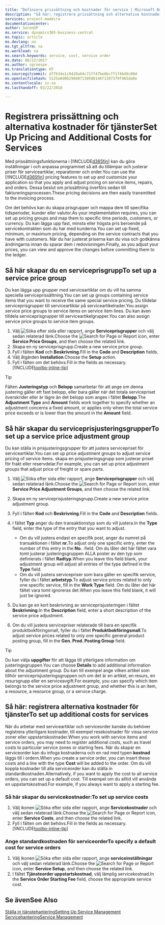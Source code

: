```yaml
---
title: "Definiera prissättning och kostnader för service | Microsoft Docs"
description: "Så här: registrera prissättning och alternativa kostnader för service"
services: project-madeira
documentationcenter: 
author: SorenGP
ms.service: dynamics365-business-central
ms.topic: article
ms.devlang: na
ms.tgt_pltfrm: na
ms.workload: na
ms.search.keywords: service, cost, service order
ms.date: 08/22/2017
ms.author: sgroespe
ms.translationtype: HT
ms.sourcegitcommit: d7fb34e1c9428a64c71ff47be8bcff174649c00d
ms.openlocfilehash: 5125a0d0b298487130588146f1307379f465da0e
ms.contentlocale: sv-se
ms.lasthandoff: 03/22/2018

---
```


# <a name="set-up-pricing-and-additional-costs-for-services"></a><span data-ttu-id="ccd08-103">Registrera prissättning och alternativa kostnader för tjänster</span><span class="sxs-lookup"><span data-stu-id="ccd08-103">Set Up Pricing and Additional Costs for Services</span></span>
<span data-ttu-id="ccd08-104">Med prissättningsfunktionerna i [!INCLUDE[d365fin](includes/d365fin_md.md)] kan du göra inställningar i och anpassa programmet så att du tillämpar och justerar priser för serviceartiklar, reparationer och order.</span><span class="sxs-lookup"><span data-stu-id="ccd08-104">You can use the [!INCLUDE[d365fin](includes/d365fin_md.md)] pricing features to set up and customize your application so that you apply and adjust pricing on service items, repairs, and orders.</span></span> <span data-ttu-id="ccd08-105">Dessa beslut om prissättning överförs sedan till faktureringsprocessen.</span><span class="sxs-lookup"><span data-stu-id="ccd08-105">These pricing decisions are then easily transmitted to the invoicing process.</span></span>  
  
<span data-ttu-id="ccd08-106">Om det behövs kan du skapa prisgrupper och mappa dem till specifika tidsperioder, kunder eller valutor.</span><span class="sxs-lookup"><span data-stu-id="ccd08-106">As your implementation requires, you can set up pricing groups and map them to specific time periods, customers, or currency.</span></span> <span data-ttu-id="ccd08-107">Du kan lägga upp fast, minsta eller högsta pris beroende på servicekontrakten som du har med kunderna.</span><span class="sxs-lookup"><span data-stu-id="ccd08-107">You can set up fixed, minimum, or maximum pricing, depending on the service contracts that you have with customers.</span></span> <span data-ttu-id="ccd08-108">När du har justerat priserna kan du visa och godkänna ändringarna innan du sparar dem i redovisningen.</span><span class="sxs-lookup"><span data-stu-id="ccd08-108">Finally, as you adjust your prices, you can view and approve the changes before committing them to the ledger.</span></span>  

## <a name="to-set-up-a-service-price-group"></a><span data-ttu-id="ccd08-109">Så här skapar du en serviceprisgrupp</span><span class="sxs-lookup"><span data-stu-id="ccd08-109">To set up a service price group</span></span>
<span data-ttu-id="ccd08-110">Du kan lägga upp grupper med serviceartiklar om du vill ha samma speciella serviceprissättning.</span><span class="sxs-lookup"><span data-stu-id="ccd08-110">You can set up groups containing service items that you want to receive the same special service pricing.</span></span> <span data-ttu-id="ccd08-111">Du tilldelar serviceprisgrupper till serviceartiklar på serviceartikelrader.</span><span class="sxs-lookup"><span data-stu-id="ccd08-111">You assign service price groups to service items on service item lines.</span></span> <span data-ttu-id="ccd08-112">Du kan även tilldela serviceprisgrupper till serviceartikelgrupper.</span><span class="sxs-lookup"><span data-stu-id="ccd08-112">You can also assign service price groups to service item groups.</span></span>  

1. <span data-ttu-id="ccd08-113">Välj ![Söka efter sida eller rapport](media/ui-search/search_small.png "Ikonen Söka efter sida eller rapport"), ange **Serviceprisgrupper** och välj sedan relaterad länk.</span><span class="sxs-lookup"><span data-stu-id="ccd08-113">Choose the ![Search for Page or Report](media/ui-search/search_small.png "Search for Page or Report icon") icon, enter **Service Price Groups**, and then choose the related link.</span></span>  
2. <span data-ttu-id="ccd08-114">Skapa en ny serviceprisgrupp.</span><span class="sxs-lookup"><span data-stu-id="ccd08-114">Create a new service price group.</span></span>  
3. <span data-ttu-id="ccd08-115">Fyll i fälten **Kod** och **Beskrivning**.</span><span class="sxs-lookup"><span data-stu-id="ccd08-115">Fill in the **Code** and **Description** fields.</span></span>  
4. <span data-ttu-id="ccd08-116">Välj åtgärden **Installation**.</span><span class="sxs-lookup"><span data-stu-id="ccd08-116">Choose the **Setup** action.</span></span>  
2. <span data-ttu-id="ccd08-117">Fyll i fälten om det behövs.</span><span class="sxs-lookup"><span data-stu-id="ccd08-117">Fill in the fields as necessary.</span></span> [!INCLUDE[tooltip-inline-tip](includes/tooltip-inline-tip_md.md)]  

 > [!Tip]
 > <span data-ttu-id="ccd08-118">Fälten **Justeringstyp** och **Belopp** samarbetar för att ange om denna justering gäller ett fast belopp, eller bara gäller när det totala servicepriset överskrider eller är lägre än det belopp som anges i fältet **Belopp**.</span><span class="sxs-lookup"><span data-stu-id="ccd08-118">The **Adjustment Type** and **Amount** fields work together to specify whether an adjustment concerns a fixed amount, or applies only when the total service price exceeds or is lower than the amount in the **Amount** field.</span></span>  

## <a name="to-set-up-a-service-price-adjustment-group"></a><span data-ttu-id="ccd08-119">Så här skapar du serviceprisjusteringsgrupper</span><span class="sxs-lookup"><span data-stu-id="ccd08-119">To set up a service price adjustment group</span></span>  
<span data-ttu-id="ccd08-120">Du kan ställa in prisjusteringsgrupper för att justera servicepriset för serviceartiklar.</span><span class="sxs-lookup"><span data-stu-id="ccd08-120">You can set up price adjustment groups to adjust service pricing of service items.</span></span> <span data-ttu-id="ccd08-121">skapa en prisjusteringsgrupp som justerar priset för frakt eller reservdelar.</span><span class="sxs-lookup"><span data-stu-id="ccd08-121">For example, you can set up price adjustment groups that adjust price of freight or spare parts.</span></span>  
  
1. <span data-ttu-id="ccd08-122">Välj ![Söka efter sida eller rapport](media/ui-search/search_small.png "Ikonen Söka efter sida eller rapport"), ange **Serviceprisgrupper** och välj sedan relaterad länk.</span><span class="sxs-lookup"><span data-stu-id="ccd08-122">Choose the ![Search for Page or Report](media/ui-search/search_small.png "Search for Page or Report icon") icon, enter **Service Price Adjustment Groups**, and then choose the related link.</span></span>  
2. <span data-ttu-id="ccd08-123">Skapa en ny serviceprisjusteringsgrupp.</span><span class="sxs-lookup"><span data-stu-id="ccd08-123">Create a new service price adjustment group.</span></span>  
3. <span data-ttu-id="ccd08-124">Fyll i fälten **Kod** och **Beskrivning**.</span><span class="sxs-lookup"><span data-stu-id="ccd08-124">Fill in the **Code** and **Description** fields.</span></span>  
4. <span data-ttu-id="ccd08-125">I fältet **Typ** anger du den transaktionstyp som du vill justera.</span><span class="sxs-lookup"><span data-stu-id="ccd08-125">In the **Type** field, enter the type of the entry that you want to adjust.</span></span>  
  
    * <span data-ttu-id="ccd08-126">Om du vill justera endast en specifik post, anger du numret på transaktionen i fältet **nr.**</span><span class="sxs-lookup"><span data-stu-id="ccd08-126">To adjust only one specific entry, enter the number of this entry in the **No.**</span></span> <span data-ttu-id="ccd08-127">.</span><span class="sxs-lookup"><span data-stu-id="ccd08-127">field.</span></span> <span data-ttu-id="ccd08-128">Om du låter det här fältet vara tomt justerar justeringsgruppen ALLA poster av den typ som definierats i fältet **Radtyp**.</span><span class="sxs-lookup"><span data-stu-id="ccd08-128">When you leave this field blank, your adjustment group will adjust all entries of the type defined in the **Type** field.</span></span>  
    * <span data-ttu-id="ccd08-129">Om du vill justera servicepriser som bara gäller en specifik service, fyller du i fältet **arbetstyp**.</span><span class="sxs-lookup"><span data-stu-id="ccd08-129">To adjust service prices related to only one specific service, fill in the **Work Type** field.</span></span> <span data-ttu-id="ccd08-130">Om du låter det här fältet vara tomt ignoreras det.</span><span class="sxs-lookup"><span data-stu-id="ccd08-130">When you leave this field blank, it will just be ignored.</span></span>  
  
5. <span data-ttu-id="ccd08-131">Du kan ge en kort beskrivning av serviceprisjusteringen i fältet **Beskrivning**.</span><span class="sxs-lookup"><span data-stu-id="ccd08-131">In the **Description** field, enter a short description of the service price adjustment.</span></span>  
6. <span data-ttu-id="ccd08-132">Om du vill justera servicepriser relaterade till bara en specifik produktbokföringsmall, fyller du i fältet **Produktbokföringsmall**.</span><span class="sxs-lookup"><span data-stu-id="ccd08-132">To adjust service prices related to only one specific general product posting group, fill in the **Gen. Prod. Posting Group** field.</span></span>

> [!Tip]
> <span data-ttu-id="ccd08-133">Du kan välja **uppgifter** för att lägga till ytterligare information om justeringsgruppen.</span><span class="sxs-lookup"><span data-stu-id="ccd08-133">You can choose **Details** to add additional information about the adjustment group.</span></span> <span data-ttu-id="ccd08-134">Du kan till exempel ange vilken artikel som tillhör serviceprisjusteringsgruppen och om det är en artikel, en resurs, en resursgrupp eller en serviceavgift.</span><span class="sxs-lookup"><span data-stu-id="ccd08-134">For example, you can specify which item belongs to the service price adjustment group, and whether this is an item, a resource, a resource group, or a service charge.</span></span>  

## <a name="to-set-up-additional-costs-for-services"></a><span data-ttu-id="ccd08-135">Så här: registrera alternativa kostnader för tjänster</span><span class="sxs-lookup"><span data-stu-id="ccd08-135">To set up additional costs for services</span></span>
<span data-ttu-id="ccd08-136">När du arbetar med serviceartiklar och serviceorder kanske du behöver registrera ytterligare kostnader, till exempel resekostnader för vissa service zoner eller uppstartskostnader.</span><span class="sxs-lookup"><span data-stu-id="ccd08-136">When you work with service items and service orders, you may need to register additional costs, such as travel costs to particular service zones or starting fees.</span></span> <span data-ttu-id="ccd08-137">När du skapar en serviceorder kan du infoga kostnaderna och en rad med typen **kostnad** läggs till i ordern.</span><span class="sxs-lookup"><span data-stu-id="ccd08-137">When you create a service order, you can insert these costs and a line with the type **Cost** will be added to the order.</span></span> <span data-ttu-id="ccd08-138">Om du vill koppla kostnader till alla serviceorder kan du ställa in standardkostnaden.</span><span class="sxs-lookup"><span data-stu-id="ccd08-138">Alternatively, if you want to apply the cost to all service orders, you can set up a default cost.</span></span> <span data-ttu-id="ccd08-139">Till exempel om du alltid vill använda en uppstartskostnad.</span><span class="sxs-lookup"><span data-stu-id="ccd08-139">For example, if you always want to apply a starting fee.</span></span>
  
### <a name="to-set-up-service-costs"></a><span data-ttu-id="ccd08-140">Så här skapar du servicekostnader:</span><span class="sxs-lookup"><span data-stu-id="ccd08-140">To set up service costs</span></span>
1. <span data-ttu-id="ccd08-141">Välj ikonen ![Söka efter sida eller rapport](media/ui-search/search_small.png "Ikonen Söka efter sida eller rapport"), ange **Servicekostnader** och välj sedan relaterad länk.</span><span class="sxs-lookup"><span data-stu-id="ccd08-141">Choose the ![Search for Page or Report](media/ui-search/search_small.png "Search for Page or Report icon") icon, enter **Service Costs**, and then choose the related link.</span></span> 
2. <span data-ttu-id="ccd08-142">Fyll i fälten om det behövs.</span><span class="sxs-lookup"><span data-stu-id="ccd08-142">Fill in the fields as necessary.</span></span> [!INCLUDE[tooltip-inline-tip](includes/tooltip-inline-tip_md.md)]  

### <a name="to-specify-a-default-cost-for-service-orders"></a><span data-ttu-id="ccd08-143">Ange standardkostnaden för serviceorder</span><span class="sxs-lookup"><span data-stu-id="ccd08-143">To specify a default cost for service orders</span></span>
1. <span data-ttu-id="ccd08-144">Välj ikonen ![Söka efter sida eller rapport](media/ui-search/search_small.png "Ikonen Söka efter sida eller rapport"), ange **serviceinställningar** och välj sedan relaterad länk.</span><span class="sxs-lookup"><span data-stu-id="ccd08-144">Choose the ![Search for Page or Report](media/ui-search/search_small.png "Search for Page or Report icon") icon, enter **Service Setup**, and then choose the related link.</span></span> 
2. <span data-ttu-id="ccd08-145">I fältet **Tjänsteorder uppstartskostnad**, välj lämplig servicekostnad.</span><span class="sxs-lookup"><span data-stu-id="ccd08-145">In the **Service Order Starting Fee** field, choose the appropriate service cost.</span></span>

## <a name="see-also"></a><span data-ttu-id="ccd08-146">Se även</span><span class="sxs-lookup"><span data-stu-id="ccd08-146">See Also</span></span>
[<span data-ttu-id="ccd08-147">Ställa in tjänstehantering</span><span class="sxs-lookup"><span data-stu-id="ccd08-147">Setting Up Service Management</span></span>](service-setup-service.md)  
[<span data-ttu-id="ccd08-148">Servicehantering</span><span class="sxs-lookup"><span data-stu-id="ccd08-148">Service Management</span></span>](service-service.md)  


